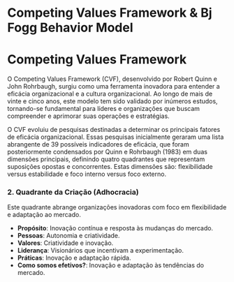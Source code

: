 # Competing Values Framework & Bj Fogg Behavior Model

# Competing Values Framework

O Competing Values Framework (CVF), desenvolvido por Robert Quinn e John Rohrbaugh, surgiu como uma ferramenta inovadora para entender a eficácia organizacional e a cultura organizacional. Ao longo de mais de vinte e cinco anos, este modelo tem sido validado por inúmeros estudos, tornando-se fundamental para líderes e organizações que buscam compreender e aprimorar suas operações e estratégias.

O CVF evoluiu de pesquisas destinadas a determinar os principais fatores de eficácia organizacional. Essas pesquisas inicialmente geraram uma lista abrangente de 39 possíveis indicadores de eficácia, que foram posteriormente condensados por Quinn e Rohrbaugh (1983) em duas dimensões principais, definindo quatro quadrantes que representam suposições opostas e concorrentes. Estas dimensões são: flexibilidade versus estabilidade e foco interno versus foco externo.

### 2. Quadrante da Criação (Adhocracia)
Este quadrante abrange organizações inovadoras com foco em flexibilidade e adaptação ao mercado.

- **Propósito**: Inovação contínua e resposta às mudanças do mercado.
- **Pessoas**: Autonomia e criatividade.
- **Valores**: Criatividade e inovação.
- **Liderança**: Visionários que incentivam a experimentação.
- **Práticas**: Inovação e adaptação rápida.
- **Como somos efetivos?**: Inovação e adaptação às tendências do mercado.